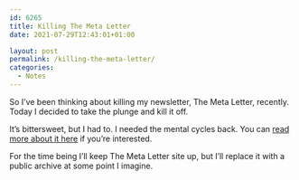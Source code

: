 ```yaml
---
id: 6265
title: Killing The Meta Letter
date: 2021-07-29T12:43:01+01:00

layout: post
permalink: /killing-the-meta-letter/
categories:
  - Notes
---
```

So I&#8217;ve been thinking about killing my newsletter, The Meta Letter, recently. Today I decided to take the plunge and kill it off.

It&#8217;s bittersweet, but I had to. I needed the mental cycles back. You can <a href="https://metaletter.net/the-end-of-the-meta-letter/" target="_blank" rel="noreferrer noopener">read more about it here</a> if you&#8217;re interested.

For the time being I&#8217;ll keep The Meta Letter site up, but I&#8217;ll replace it with a public archive at some point I imagine.